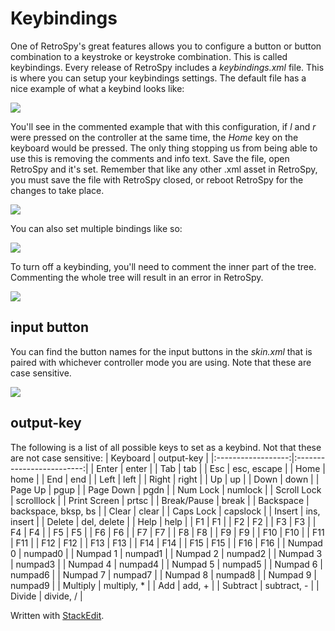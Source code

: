 ﻿**Keybindings**
=====
One of RetroSpy's great features allows you to configure a button or button combination to a keystroke or keystroke combination. This is called keybindings. Every release of RetroSpy includes a *keybindings.xml* file. This is where you can setup your keybindings settings. The default file has a nice example of what a keybind looks like:

![](https://raw.githubusercontent.com/sk84uhlivin/RetroSpy/master/docs/tutorial-images/keybindings-tutorial/example.png)

You'll see in the commented example that with this configuration, if *l* and *r* were pressed on the controller at the same time, the *Home* key on the keyboard would be pressed. The only thing stopping us from being able to use this is removing the comments and info text. Save the file, open RetroSpy and it's set. Remember that like any other .xml asset in RetroSpy, you must save the file with RetroSpy closed, or reboot RetroSpy for the changes to take place. 

![](https://raw.githubusercontent.com/sk84uhlivin/RetroSpy/master/docs/tutorial-images/keybindings-tutorial/1binding.png)

You can also set multiple bindings like so:

![](https://raw.githubusercontent.com/sk84uhlivin/RetroSpy/master/docs/tutorial-images/keybindings-tutorial/2binding.png)

To turn off a keybinding, you'll need to comment the inner part of the tree. Commenting the whole tree will result in an error in RetroSpy.

![](https://raw.githubusercontent.com/sk84uhlivin/RetroSpy/master/docs/tutorial-images/keybindings-tutorial/comment.png)

## input button
You can find the button names for the input buttons in the *skin.xml* that is paired with whichever controller mode you are using. Note that these are case sensitive.

![](https://raw.githubusercontent.com/sk84uhlivin/RetroSpy/master/docs/tutorial-images/keybindings-tutorial/buttonname.png)

## output-key
The following is a list of all possible keys to set as a keybind. Not that these are not case sensitive:
| Keyboard           | output-key                | 
|:------------------:|:-------------------------:|
|    Enter           |    enter                  |
|    Tab             |    tab                    |
|    Esc             |    esc, escape            |
|    Home            |    home                   |
|    End             |    end                    |
|    Left            |    left                   |
|    Right           |    right                  |
|    Up              |    up                     |
|    Down            |    down                   |
|    Page Up         |    pgup                   |
|    Page Down       |    pgdn                   |
|    Num Lock        |    numlock                |
|    Scroll Lock     |    scrolllock             |
|    Print Screen    |    prtsc                  |
|    Break/Pause     |    break                  |
|    Backspace       |    backspace, bksp, bs    |
|    Clear           |    clear                  |
|    Caps Lock       |    capslock               |
|    Insert          |    ins, insert            |
|    Delete          |    del, delete            |
|    Help            |    help                   |
|    F1              |    F1                     |
|    F2              |    F2                     |
|    F3              |    F3                     |
|    F4              |    F4                     |
|    F5              |    F5                     |
|    F6              |    F6                     |
|    F7              |    F7                     |
|    F8              |    F8                     |
|    F9              |    F9                     |
|    F10             |    F10                    |
|    F11             |    F11                    |
|    F12             |    F12                    |
|    F13             |    F13                    |
|    F14             |    F14                    |
|    F15             |    F15                    |
|    F16             |    F16                    |
|    Numpad 0        |    numpad0                |
|    Numpad 1        |    numpad1                |
|    Numpad 2        |    numpad2                |
|    Numpad 3        |    numpad3                |
|    Numpad 4        |    numpad4                |
|    Numpad 5        |    numpad5                |
|    Numpad 6        |    numpad6                |
|    Numpad 7        |    numpad7                |
|    Numpad 8        |    numpad8                |
|    Numpad 9        |    numpad9                |
|    Multiply        |    multiply, *            |
|    Add             |    add, +                 |
|    Subtract        |    subtract, -            |
|    Divide          |    divide, /              |





 Written with [StackEdit](https://stackedit.io/).
